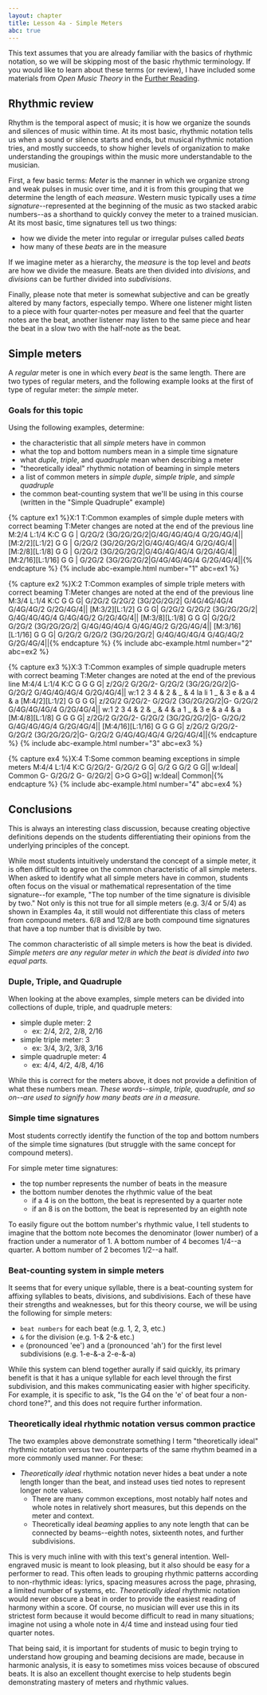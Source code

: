 ```yaml
---
layout: chapter
title: Lesson 4a - Simple Meters
abc: true
---
```


This text assumes that you are already familiar with the basics of rhythmic notation, so we will be skipping most of the basic rhythmic terminology. If you would like to learn about these terms (or review), I have included some materials from *Open Music Theory* in the [Further Reading](04-intro-rhythm/a2-simplemeter.html).

## Rhythmic review

Rhythm is the temporal aspect of music; it is how we organize the sounds and silences of music within time. At its most basic, rhythmic notation tells us when a sound or silence starts and ends, but musical rhythmic notation tries, and mostly succeeds, to show higher levels of organization to make understanding the groupings within the music more understandable to the musician. 

First, a few basic terms: *Meter* is the manner in which we organize strong and weak pulses in music over time, and it is from this grouping that we determine the length of each *measure*. Western music typically uses a *time signature*--represented at the beginning of the music as two stacked arabic numbers--as a shorthand to quickly convey the meter to a trained musician. At its most basic, time signatures tell us two things:
- how we divide the meter into regular or irregular pulses called *beats*
- how many of these *beats* are in the measure

If we imagine meter as a hierarchy, the *measure* is the top level and *beats* are how we divide the measure. Beats are then divided into *divisions*, and *divisions* can be further divided into *subdivisions*. 

Finally, please note that meter is somewhat subjective and can be greatly altered by many factors, especially tempo. Where one listener might listen to a piece with four quarter-notes per measure and feel that the quarter notes are the beat, another listener may listen to the same piece and hear the beat in a slow two with the half-note as the beat.

## Simple meters

A *regular* meter is one in which every *beat* is the same length. There are two types of regular meters, and the following example looks at the first of type of regular meter: the *simple* meter.

### Goals for this topic

Using the following examples, determine:
- the characteristic that all *simple* meters have in common
- what the top and bottom numbers mean in a simple time signature
- what *duple*, *triple*, and *quadruple* mean when describing a meter
- "theoretically ideal" rhythmic notation of beaming in simple meters 
- a list of common meters in *simple duple*, *simple triple*, and *simple quadruple*
- the common beat-counting system that we'll be using in this course (written in the "Simple Quadruple" example)

{% capture ex1 %}X:1
T:Common examples of simple duple meters with correct beaming
T:Meter changes are noted at the end of the previous line
M:2/4
L:1/4
K:C
G G | G/2G/2 (3G/2G/2G/2|G/4G/4G/4G/4 G/2G/4G/4||
[M:2/2][L:1/2] G G | G/2G/2 (3G/2G/2G/2|G/4G/4G/4G/4 G/2G/4G/4||
[M:2/8][L:1/8] G G | G/2G/2 (3G/2G/2G/2|G/4G/4G/4G/4 G/2G/4G/4||
[M:2/16][L:1/16] G G | G/2G/2 (3G/2G/2G/2|G/4G/4G/4G/4 G/2G/4G/4||{% endcapture %}
{% include abc-example.html number="1" abc=ex1 %}

{% capture ex2 %}X:2
T:Common examples of simple triple meters with correct beaming
T:Meter changes are noted at the end of the previous line
M:3/4
L:1/4
K:C
G G G| G/2G/2 G/2G/2 (3G/2G/2G/2| G/4G/4G/4G/4 G/4G/4G/2 G/2G/4G/4||
[M:3/2][L:1/2] G G G| G/2G/2 G/2G/2 (3G/2G/2G/2| G/4G/4G/4G/4 G/4G/4G/2 G/2G/4G/4||
[M:3/8][L:1/8] G G G| G/2G/2 G/2G/2 (3G/2G/2G/2| G/4G/4G/4G/4 G/4G/4G/2 G/2G/4G/4||
[M:3/16][L:1/16] G G G| G/2G/2 G/2G/2 (3G/2G/2G/2| G/4G/4G/4G/4 G/4G/4G/2 G/2G/4G/4||{% endcapture %}
{% include abc-example.html number="2" abc=ex2 %}

{% capture ex3 %}X:3
T:Common examples of simple quadruple meters with correct beaming
T:Meter changes are noted at the end of the previous line
M:4/4
L:1/4
K:C
G G G G| z/2G/2 G/2G/2- G/2G/2 (3G/2G/2G/2|G- G/2G/2 G/4G/4G/4G/4 G/2G/4G/4||
w:1 2 3 4 & 2 & _ & 4 la li 1 _ & 3 e & a 4 & a 
[M:4/2][L:1/2] G G G G| z/2G/2 G/2G/2- G/2G/2 (3G/2G/2G/2|G- G/2G/2 G/4G/4G/4G/4 G/2G/4G/4||
w:1 2 3 4 & 2 & _ & 4 & a 1 _ & 3 e & a 4 & a
[M:4/8][L:1/8] G G G G| z/2G/2 G/2G/2- G/2G/2 (3G/2G/2G/2|G- G/2G/2 G/4G/4G/4G/4 G/2G/4G/4||
[M:4/16][L:1/16] G G G G| z/2G/2 G/2G/2- G/2G/2 (3G/2G/2G/2|G- G/2G/2 G/4G/4G/4G/4 G/2G/4G/4||{% endcapture %}
{% include abc-example.html number="3" abc=ex3 %}

{% capture ex4 %}X:4
T:Some common beaming exceptions in simple meters
M:4/4
L:1/4
K:C
G/2G/2- G/2G/2 G G| G/2 G G/2 G G||
w:Ideal| Common
G- G/2G/2 G- G/2G/2| G>G G>G|]
w:Ideal| Common|{% endcapture %}
{% include abc-example.html number="4" abc=ex4 %}

## Conclusions

This is always an interesting class discussion, because creating objective definitions depends on the students differentiating their opinions from the underlying principles of the concept.

While most students intuitively understand the concept of a simple meter, it is often difficult to agree on the common characteristic of all simple meters. When asked to identify what all simple meters have in common, students often focus on the visual or mathematical representation of the time signature--for example, "The top number of the time signature is divisible by two." Not only is this not true for all simple meters (e.g. 3/4 or 5/4) as shown in Examples 4a, it still would not differentiate this class of meters from compound meters. 6/8 and 12/8 are both compound time signatures that have a top number that is divisible by two.

The common characteristic of all simple meters is how the beat is divided. *Simple meters are any regular meter in which the beat is divided into two equal parts.*

### Duple, Triple, and Quadruple

When looking at the above examples, simple meters can be divided into collections of duple, triple, and quadruple meters:
- simple duple meter: 2 
  - ex: 2/4, 2/2, 2/8, 2/16
- simple triple meter: 3
  - ex: 3/4, 3/2, 3/8, 3/16
- simple quadruple meter: 4
  - ex: 4/4, 4/2, 4/8, 4/16

While this is correct for the meters above, it does not provide a definition of what these numbers mean. *These words--simple, triple, quadruple, and so on--are used to signify how many beats are in a measure.*

### Simple time signatures

Most students correctly identify the function of the top and bottom numbers of the simple time signatures (but struggle with the same concept for compound meters). 

For simple meter time signatures:
- the top number represents the number of beats in the measure
- the bottom number denotes the rhythmic value of the beat
  - if a 4 is on the bottom, the beat is represented by a quarter note
  - if an 8 is on the bottom, the beat is represented by an eighth note

To easily figure out the bottom number's rhythmic value, I tell students to imagine that the bottom note becomes the denominator (lower number) of a fraction under a numerator of 1. A bottom number of 4 becomes 1/4--a quarter. A bottom number of 2 becomes 1/2--a half.
  
### Beat-counting system in simple meters

It seems that for every unique syllable, there is a beat-counting system for affixing syllables to beats, divisions, and subdivisions. Each of these have their strengths and weaknesses, but for this theory course, we will be using the following for simple meters:
- `beat numbers` for each beat (e.g. 1, 2, 3, etc.)
- `&` for the division (e.g. 1-& 2-& etc.)
- `e` (pronounced 'ee') and a (pronounced 'ah') for the first level subdivisions (e.g. 1-e-&-a 2-e-&-a)

While this system can blend together aurally if said quickly, its primary benefit is that it has a unique syllable for each level through the first subdivision, and this makes communicating easier with higher specificity. For example, it is specific to ask, "Is the G4 on the 'e' of beat four a non-chord tone?", and this does not require further information.

### Theoretically ideal rhythmic notation versus common practice

The two examples above demonstrate something I term "theoretically ideal" rhythmic notation versus two counterparts of the same rhythm beamed in a more commonly used manner. For these:
- *Theoretically ideal* rhythmic notation never hides a beat under a note length longer than the beat, and instead uses tied notes to represent longer note values.
  - There are many common exceptions, most notably half notes and whole notes in relatively short measures, but this depends on the meter and context.
  - Theoretically ideal *beaming* applies to any note length that can be connected by beams--eighth notes, sixteenth notes, and further subdivisions.

This is very much inline with with this text's general intention. Well-engraved music is meant to look pleasing, but it also should be easy for a performer to read. This often leads to grouping rhythmic patterns according to non-rhythmic ideas: lyrics, spacing measures across the page, phrasing, a limited number of systems, etc. *Theoretically ideal* rhythmic notation would never obscure a beat in order to provide the easiest reading of harmony within a score. Of course, no musician will ever use this in its strictest form because it would become difficult to read in many situations; imagine not using a whole note in 4/4 time and instead using four tied quarter notes. 

That being said, it is important for students of music to begin trying to understand how grouping and beaming decisions are made, because in harmonic analysis, it is easy to sometimes miss voices because of obscured beats. It is also an excellent thought exercise to help students begin demonstrating mastery of meters and rhythmic values.